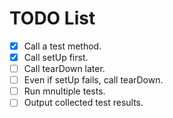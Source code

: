 # TODO List

* [x] Call a test method.
* [x] Call setUp first.
* [ ] Call tearDown later.
* [ ] Even if setUp fails, call tearDown.
* [ ] Run mnultiple tests.
* [ ] Output collected test results.